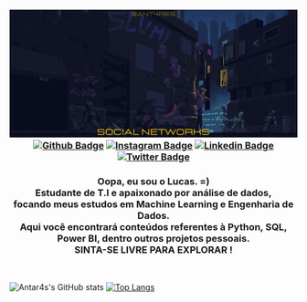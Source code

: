 <!-- HEADER -->
<h3 align="center">

![Welcome](https://github.com/Antar4s/ANTAR4S/blob/master/Assets/SuavementeLucasAtt.gif?raw=true)
[![Github Badge](https://img.shields.io/badge/Facebook-1877F2?style=for-the-badge&logo=facebook&logoColor=white)](https://www.facebook.com/SuavementeLucas/)
[![Instagram Badge](https://img.shields.io/badge/Instagram-E4405F?style=for-the-badge&logo=instagram&logoColor=white)](https://www.instagram.com/Antar4s/)
[![Linkedin Badge](https://img.shields.io/badge/LinkedIn-0077B5?style=for-the-badge&logo=linkedin&logoColor=white)](https://www.linkedin.com/in/Antar4s/)
[![Twitter Badge](https://img.shields.io/badge/Twitter-1DA1F2?style=for-the-badge&logo=twitter&logoColor=white)](https://twitter.com/Antar4s)
</h3>

<!--- ABOUT ME -->
<h3 align="center">
    Oopa, eu sou o Lucas. =) <br>
    Estudante de T.I e apaixonado por análise de dados, <br>
    focando meus estudos em Machine Learning e Engenharia de Dados. <br>
    Aqui você encontrará conteúdos referentes à Python, SQL, Power BI, dentro outros projetos pessoais. <br>
    SINTA-SE LIVRE PARA EXPLORAR !
</h3>

<!-- BREAK ROW-->
<br>

<!--- GITHUB STATS AND FOOTER -->
![Antar4s's GitHub stats](https://github-readme-stats.vercel.app/api?username=Antar4s&show_icons=true&theme=radical)
[![Top Langs](https://github-readme-stats.vercel.app/api/top-langs/?username=Antar4s&theme=radical)](https://github.com/Antar4s/github-readme-stats)

